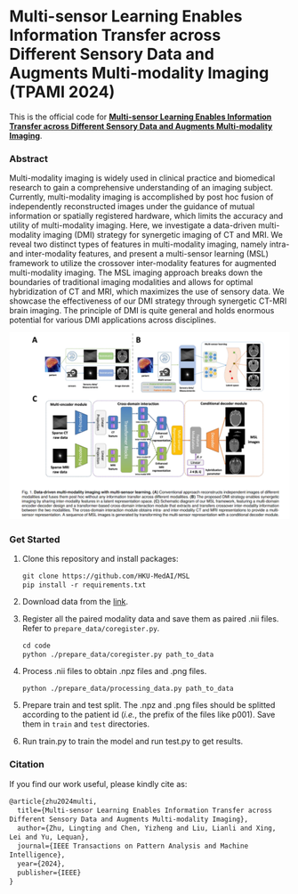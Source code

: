 # Multi-sensor Learning Enables Information Transfer across Different Sensory Data and Augments Multi-modality Imaging (TPAMI 2024)

This is the official code for [**Multi-sensor Learning Enables Information Transfer across Different Sensory Data and Augments Multi-modality Imaging**](https://ieeexplore.ieee.org/document/10685142).

### Abstract

Multi-modality imaging is widely used in clinical practice and biomedical research to gain a comprehensive understanding of an imaging subject. Currently, multi-modality imaging is accomplished by post hoc fusion of independently reconstructed images under the guidance of mutual information or spatially registered hardware, which limits the accuracy and utility of multi-modality imaging. Here, we investigate a data-driven multi-modality imaging (DMI) strategy for synergetic imaging of CT and MRI. We reveal two distinct types of features in multi-modality imaging, namely intra- and inter-modality features, and present a multi-sensor learning (MSL) framework to utilize the crossover inter-modality features for augmented multi-modality imaging. The MSL imaging approach breaks down the boundaries of traditional imaging modalities and allows for optimal hybridization of CT and MRI, which maximizes the use of sensory data. We showcase the effectiveness of our DMI strategy through synergetic CT-MRI brain imaging. The principle of DMI is quite general and holds enormous potential for various DMI applications across disciplines.

<img src='./misc/overview.png' width=800>

### Get Started

1. Clone this repository and install packages:
    ```
    git clone https://github.com/HKU-MedAI/MSL
    pip install -r requirements.txt
    ```

2. Download data from the [link](https://rire.insight-journal.org/download_data.html).

3. Register all the paired modality data and save them as paired .nii files. Refer to `prepare_data/coregister.py`.
    ```
    cd code
    python ./prepare_data/coregister.py path_to_data
    ```

4. Process .nii files to obtain .npz files and .png files.
    ```
    python ./prepare_data/processing_data.py path_to_data
    ```

5. Prepare train and test split. The .npz and .png files should be splitted according to the patient id (*i.e.*, the prefix of the files like p001). Save them in `train` and `test` directories.

6. Run train.py to train the model and run test.py to get results.

### Citation

If you find our work useful, please kindly cite as:

```
@article{zhu2024multi,
  title={Multi-sensor Learning Enables Information Transfer across Different Sensory Data and Augments Multi-modality Imaging},
  author={Zhu, Lingting and Chen, Yizheng and Liu, Lianli and Xing, Lei and Yu, Lequan},
  journal={IEEE Transactions on Pattern Analysis and Machine Intelligence},
  year={2024},
  publisher={IEEE}
}
```
